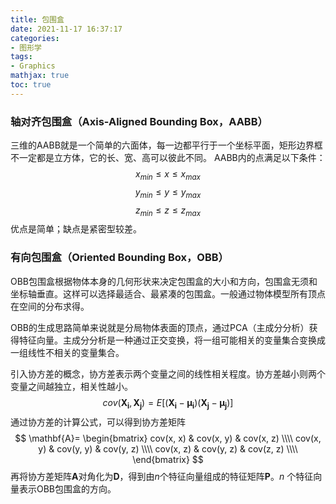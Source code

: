 ```yaml
---
title: 包围盒
date: 2021-11-17 16:37:17
categories: 
- 图形学
tags:
- Graphics
mathjax: true
toc: true
---
```


### 轴对齐包围盒（Axis-Aligned Bounding Box，AABB）

三维的AABB就是一个简单的六面体，每一边都平行于一个坐标平面，矩形边界框不一定都是立方体，它的长、宽、高可以彼此不同。
AABB内的点满足以下条件：
$$x_{min} \le x \le x_{max}$$
$$y_{min} \le y \le y_{max}$$
$$z_{min} \le z \le z_{max}$$
优点是简单；缺点是紧密型较差。

### 有向包围盒（Oriented Bounding Box，OBB）

OBB包围盒根据物体本身的几何形状来决定包围盒的大小和方向，包围盒无须和坐标轴垂直。这样可以选择最适合、最紧凑的包围盒。一般通过物体模型所有顶点在空间的分布求得。

OBB的生成思路简单来说就是分局物体表面的顶点，通过PCA（主成分分析）获得特征向量。主成分分析是一种通过正交变换，将一组可能相关的变量集合变换成一组线性不相关的变量集合。

引入协方差的概念，协方差表示两个变量之间的线性相关程度。协方差越小则两个变量之间越独立，相关性越小。
$$
cov(\mathbf{X_i}, \mathbf{X_j}) = E[(\mathbf{X_i} - \mathbf{\mu_i})(\mathbf{X_j} - \mathbf{\mu_j})]
$$
通过协方差的计算公式，可以得到协方差矩阵
$$
\mathbf{A}=
\begin{bmatrix}
cov(x, x) & cov(x, y) & cov(x, z) \\\\
cov(x, y) & cov(y, y) & cov(y, z) \\\\
cov(x, z) & cov(y, z) & cov(z, z) \\\\
\end{bmatrix}
$$
再将协方差矩阵$\mathbf{A}$对角化为$\mathbf{D}$，得到由$n$个特征向量组成的特征矩阵$\mathbf{P}$。$n$ 个特征向量表示OBB包围盒的方向。
